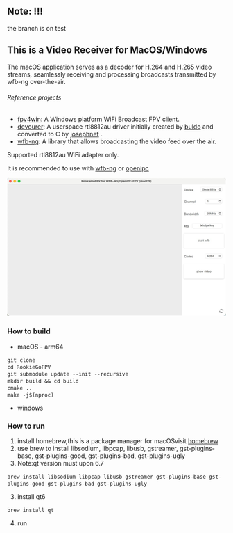 ## Note: !!!

the branch is on test

## This is a Video Receiver for MacOS/Windows

The macOS application serves as a decoder for H.264 and H.265 video streams, seamlessly receiving and processing broadcasts transmitted by wfb-ng over-the-air.

###### Reference projects

- [fpv4win](https://github.com/OpenIPC/fpv4win.git): A Windows platform WiFi Broadcast FPV client.
- [devourer](https://github.com/openipc/devourer): A userspace rtl8812au driver initially created by [buldo](https://github.com/buldo) and converted to C by [josephnef](https://github.com/josephnef) .
- [wfb-ng](https://github.com/svpcom/wfb-ng): A library that allows broadcasting the video feed over the air.

Supported rtl8812au WiFi adapter only.

It is recommended to use with [wfb-ng](https://github.com/svpcom/wfb-ng) or [openipc](https://openipc.org)

![img.png](doc/white-page.jpg)

### How to build

- macOS - arm64

```shell
git clone 
cd RookieGoFPV
git submodule update --init --recursive
mkdir build && cd build
cmake ..
make -j$(nproc)
```

- windows

### How to run

1. install homebrew,this is a package manager for macOSvisit [homebrew](https://brew.sh/)
2. use brew to install libsodium, libpcap, libusb, gstreamer, gst-plugins-base, gst-plugins-good, gst-plugins-bad, gst-plugins-ugly
3. Note:qt version must upon 6.7

```shell
brew install libsodium libpcap libusb gstreamer gst-plugins-base gst-plugins-good gst-plugins-bad gst-plugins-ugly
```

3. install qt6

```shell
brew install qt
```

4. run
